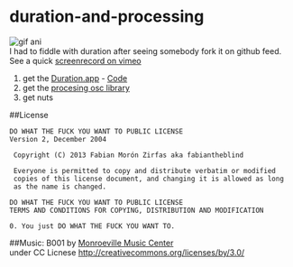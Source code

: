 duration-and-processing
=======================

![gif ani](duration_demo.gif)  
I had to fiddle with duration after seeing somebody fork it on github feed. See a quick [screenrecord on vimeo](http://vimeo.com/80712056) 


1. get the [Duration.app](http://duration.cc) - [Code](https://github.com/YCAMInterlab/Duration)  
2. get the [procesing osc library](http://www.sojamo.de/libraries/oscP5/)  
3. get nuts  

##License

    DO WHAT THE FUCK YOU WANT TO PUBLIC LICENSE
    Version 2, December 2004
    
     Copyright (C) 2013 Fabian Morón Zirfas aka fabiantheblind
    
     Everyone is permitted to copy and distribute verbatim or modified
     copies of this license document, and changing it is allowed as long
     as the name is changed.
    
    DO WHAT THE FUCK YOU WANT TO PUBLIC LICENSE
    TERMS AND CONDITIONS FOR COPYING, DISTRIBUTION AND MODIFICATION
    
    0. You just DO WHAT THE FUCK YOU WANT TO.

##Music:
B001 by [Monroeville Music Center](http://monroevillemusiccenter.blogspot.com)  
under CC Licnese http://creativecommons.org/licenses/by/3.0/